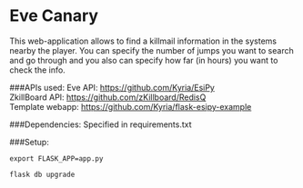 # Eve Canary
This web-application allows to find a killmail information in the systems nearby the player.
You can specify the number of jumps you want to search and go through and you also can specify how far (in hours) you want to check the info.

###APIs used:
Eve API:
https://github.com/Kyria/EsiPy   
ZkillBoard API:
https://github.com/zKillboard/RedisQ    
Template webapp:
https://github.com/Kyria/flask-esipy-example

###Dependencies:
Specified in requirements.txt

###Setup:   

`export FLASK_APP=app.py`

`flask db upgrade`
